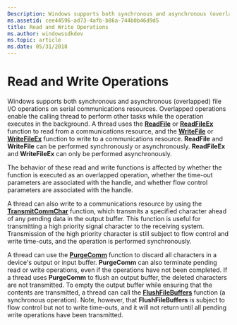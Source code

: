 ```yaml
---
Description: Windows supports both synchronous and asynchronous (overlapped) file I/O operations on serial communications resources.
ms.assetid: cee44596-ad73-4afb-b86a-744b0b46d9d5
title: Read and Write Operations
ms.author: windowssdkdev
ms.topic: article
ms.date: 05/31/2018
---
```


# Read and Write Operations

Windows supports both synchronous and asynchronous (overlapped) file I/O operations on serial communications resources. Overlapped operations enable the calling thread to perform other tasks while the operation executes in the background. A thread uses the [**ReadFile**](https://msdn.microsoft.com/library/windows/desktop/aa365467) or [**ReadFileEx**](https://msdn.microsoft.com/library/windows/desktop/aa365468) function to read from a communications resource, and the [**WriteFile**](https://msdn.microsoft.com/library/windows/desktop/aa365747) or [**WriteFileEx**](https://msdn.microsoft.com/library/windows/desktop/aa365748) function to write to a communications resource. **ReadFile** and **WriteFile** can be performed synchronously or asynchronously. **ReadFileEx** and **WriteFileEx** can only be performed asynchronously.

The behavior of these read and write functions is affected by whether the function is executed as an overlapped operation, whether the time-out parameters are associated with the handle, and whether flow control parameters are associated with the handle.

A thread can also write to a communications resource by using the [**TransmitCommChar**](/windows/desktop/api/Winbase/nf-winbase-transmitcommchar) function, which transmits a specified character ahead of any pending data in the output buffer. This function is useful for transmitting a high priority signal character to the receiving system. Transmission of the high priority character is still subject to flow control and write time-outs, and the operation is performed synchronously.

A thread can use the [**PurgeComm**](/windows/desktop/api/Winbase/nf-winbase-purgecomm) function to discard all characters in a device's output or input buffer. **PurgeComm** can also terminate pending read or write operations, even if the operations have not been completed. If a thread uses **PurgeComm** to flush an output buffer, the deleted characters are not transmitted. To empty the output buffer while ensuring that the contents are transmitted, a thread can call the [**FlushFileBuffers**](https://msdn.microsoft.com/library/windows/desktop/aa364439) function (a synchronous operation). Note, however, that **FlushFileBuffers** is subject to flow control but not to write time-outs, and it will not return until all pending write operations have been transmitted.

 

 



